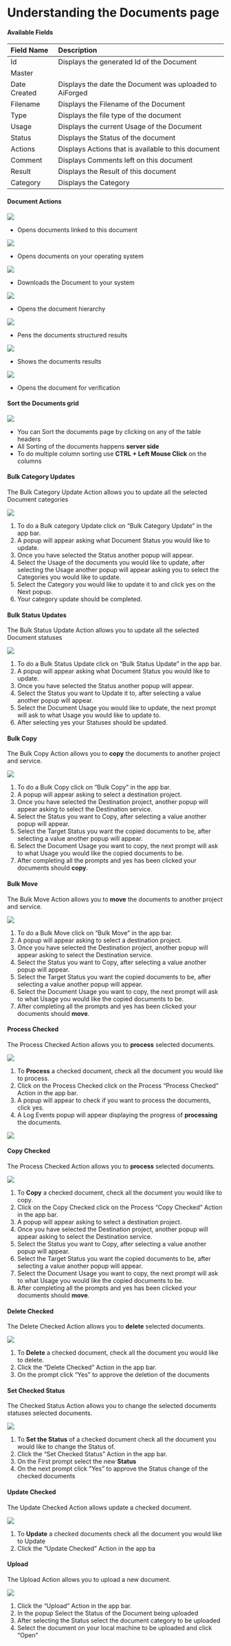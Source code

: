 # Understanding the Documents page



#### Available Fields

| Field Name | Description |
| :--- | :--- |
| Id | Displays the generated Id of the Document |
| Master |  |
| Date Created | Displays the date the Document was uploaded to AiForged |
| Filename | Displays the Filename of the Document |
| Type | Displays the file type of the document |
| Usage | Displays the current Usage of the Document |
| Status | Displays the Status of the document |
| Actions | Displays Actions that is available to this document |
| Comment | Displays Comments left on this document |
| Result | Displays the Result of this document |
| Category | Displays the Category |

#### Document Actions

![](../.gitbook/assets/57.png)

* Opens documents linked to this document

![](../.gitbook/assets/58.png)

* Opens documents on your operating system

![](../.gitbook/assets/59.png)

* Downloads the Document to your system

![](../.gitbook/assets/60.png)

* Opens the document hierarchy

![](../assets/61.png)

* Pens the documents structured results

![](../assets/62.png)

* Shows the documents results

![](../assets/63.png)

* Opens the document for verification

#### Sort the Documents grid

![](../assets/64.png)

* You can Sort the documents page by clicking on any of the table headers
* All Sorting of the documents happens **server side**
* To do multiple column sorting use **CTRL + Left Mouse Click** on the columns

#### Bulk Category Updates

The Bulk Category Update Action allows you to update all the selected Document categories

![](../assets/65.png)

1. To do a Bulk category Update click on “Bulk Category Update” in the app bar.
2. A popup will appear asking what Document Status you would like to update.
3. Once you have selected the Status another popup will appear.
4. Select the Usage of the documents you would like to update, after selecting the Usage another popup will appear asking you to select the Categories you would like to update.
5. Select the Category you would like to update it to and click yes on the Next popup.
6. Your category update should be completed.

#### Bulk Status Updates

The Bulk Status Update Action allows you to update all the selected Document statuses

![](../assets/66.png)

1. To do a Bulk Status Update click on “Bulk Status Update” in the app bar.
2. A popup will appear asking what Document Status you would like to update.
3. Once you have selected the Status another popup will appear.
4. Select the Status you want to Update it to, after selecting a value another popup will appear.
5. Select the Document Usage you would like to update, the next prompt will ask to what Usage you would like to update to.
6. After selecting yes your Statuses should be updated.

#### Bulk Copy

The Bulk Copy Action allows you to **copy** the documents to another project and service.

![](../assets/67.png)

1. To do a Bulk Copy click on “Bulk Copy” in the app bar.
2. A popup will appear asking to select a destination project.
3. Once you have selected the Destination project, another popup will appear asking to select the Destination service.
4. Select the Status you want to Copy, after selecting a value another popup will appear.
5. Select the Target Status you want the copied documents to be, after selecting a value another popup will appear.
6. Select the Document Usage you want to copy, the next prompt will ask to what Usage you would like the copied documents to be.
7. After completing all the prompts and yes has been clicked your documents should **copy**.

#### Bulk Move

The Bulk Move Action allows you to **move** the documents to another project and service.

![](../assets/68.png)

1. To do a Bulk Move click on “Bulk Move” in the app bar.
2. A popup will appear asking to select a destination project.
3. Once you have selected the Destination project, another popup will appear asking to select the Destination service.
4. Select the Status you want to Copy, after selecting a value another popup will appear.
5. Select the Target Status you want the copied documents to be, after selecting a value another popup will appear.
6. Select the Document Usage you want to copy, the next prompt will ask to what Usage you would like the copied documents to be.
7. After completing all the prompts and yes has been clicked your documents should **move**.

#### Process Checked

The Process Checked Action allows you to **process** selected documents.

![](../assets/69.png)

1. To **Process** a checked document, check all the document you would like to process.
2. Click on the Process Checked click on the Process “Process Checked” Action in the app bar.
3. A popup will appear to check if you want to process the documents, click yes.
4. A Log Events popup will appear displaying the progress of **processing** the documents.

![](../assets/70.png)

#### Copy Checked

The Process Checked Action allows you to **process** selected documents.

![](../assets/71.png)

1. To **Copy** a checked document, check all the document you would like to copy.
2. Click on the Copy Checked click on the Process “Copy Checked” Action in the app bar.
3. A popup will appear asking to select a destination project.
4. Once you have selected the Destination project, another popup will appear asking to select the Destination service.
5. Select the Status you want to Copy, after selecting a value another popup will appear.
6. Select the Target Status you want the copied documents to be, after selecting a value another popup will appear.
7. Select the Document Usage you want to copy, the next prompt will ask to what Usage you would like the copied documents to be.
8. After completing all the prompts and yes has been clicked your documents should **move**.

#### Delete Checked

The Delete Checked Action allows you to **delete** selected documents.

![](../assets/72.png)

1. To **Delete** a checked document, check all the document you would like to delete.
2. Click the “Delete Checked” Action in the app bar.
3. On the prompt click “Yes” to approve the deletion of the documents

#### Set Checked Status

The Checked Status Action allows you to change the selected documents statuses selected documents.

![](../assets/73.png)

1. To **Set the Status** of a checked document check all the document you would like to change the Status of.
2. Click the “Set Checked Status” Action in the app bar.
3. On the First prompt select the new **Status**
4. On the next prompt click “Yes” to approve the Status change of the checked documents

#### Update Checked

The Update Checked Action allows update a checked document.

![](../assets/74.png)

1. To **Update** a checked documents check all the document you would like to Update
2. Click the “Update Checked” Action in the app ba

#### Upload

The Upload Action allows you to upload a new document.

![](../assets/75.png)

1. Click the “Upload” Action in the app bar.
2. In the popup Select the Status of the Document being uploaded
3. After selecting the Status select the document category to be uploaded
4. Select the document on your local machine to be uploaded and click “Open”

